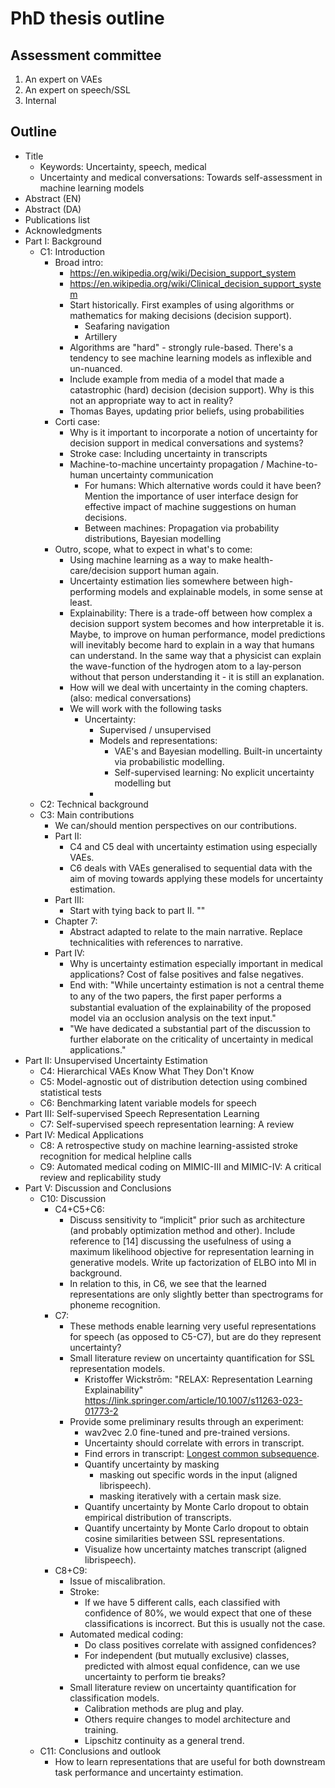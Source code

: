 # PhD thesis outline

## Assessment committee
1. An expert on VAEs
2. An expert on speech/SSL
3. Internal

## Outline
- Title
    - Keywords: Uncertainty, speech, medical
    - Uncertainty and medical conversations: Towards self-assessment  in machine learning models
- Abstract (EN)
- Abstract (DA)
- Publications list
- Acknowledgments
- Part I: Background 
    - C1: Introduction
        - Broad intro:
            - https://en.wikipedia.org/wiki/Decision_support_system
            - https://en.wikipedia.org/wiki/Clinical_decision_support_system
            - Start historically. First examples of using algorithms or mathematics for making decisions (decision support).
                - Seafaring navigation
                - Artillery
            - Algorithms are "hard" - strongly rule-based. There's a tendency to see machine learning models as inflexible and un-nuanced.
            - Include example from media of a model that made a catastrophic (hard) decision (decision support). Why is this not an appropriate way to act in reality?
            - Thomas Bayes, updating prior beliefs, using probabilities 
        - Corti case:
            - Why is it important to incorporate a notion of uncertainty for decision support in medical conversations and systems?
            - Stroke case: Including uncertainty in transcripts
            - Machine-to-machine uncertainty propagation / Machine-to-human uncertainty communication
                - For humans: Which alternative words could it have been? Mention the importance of user interface design for effective impact of machine suggestions on human decisions.
                - Between machines: Propagation via probability distributions, Bayesian modelling
        - Outro, scope, what to expect in what's to come:
            - Using machine learning as a way to make health-care/decision support human again.
            - Uncertainty estimation lies somewhere between high-performing models and explainable models, in some sense at least.
            - Explainability: There is a trade-off between how complex a decision support system becomes and how interpretable it is. Maybe, to improve on human performance, model predictions will inevitably become hard to explain in a way that humans can understand. In the same way that a physicist can explain the wave-function of the hydrogen atom to a lay-person without that person understanding it - it is still an explanation.
            - How will we deal with uncertainty in the coming chapters. (also: medical conversations)
            - We will work with the following tasks
                - Uncertainty: 
                    - Supervised / unsupervised
                    - Models and representations: 
                        - VAE's and Bayesian modelling. Built-in uncertainty via probabilistic modelling.
                        - Self-supervised learning: No explicit uncertainty modelling but 
                    - 
    - C2: Technical background
    - C3: Main contributions
        - We can/should mention perspectives on our contributions.
        - Part II: 
            - C4 and C5 deal with uncertainty estimation using especially VAEs.
            - C6 deals with VAEs generalised to sequential data with the aim of moving towards applying these models for uncertainty estimation.
        - Part III: 
            - Start with tying back to part II. ""
        - Chapter 7:
            - Abstract adapted to relate to the main narrative. Replace technicalities with references to narrative.
        - Part IV: 
            - Why is uncertainty estimation especially important in medical applications? Cost of false positives and false negatives.
            - End with: "While uncertainty estimation is not a central theme to any of the two papers, the ﬁrst paper performs a substantial evaluation of the explainability of the proposed model via an occlusion analysis on the text input."
            - "We have dedicated a substantial part of the discussion to further elaborate on the criticality of uncertainty in medical applications."
- Part II: Unsupervised Uncertainty Estimation
    - C4: Hierarchical VAEs Know What They Don't Know
    - C5: Model-agnostic out of distribution detection using combined statistical tests
    - C6: Benchmarking latent variable models for speech
- Part III: Self-supervised Speech Representation Learning
    - C7: Self-supervised speech representation learning: A review
- Part IV: Medical Applications
    - C8: A retrospective study on machine learning-assisted stroke recognition for medical helpline calls
    - C9: Automated medical coding on MIMIC-III and MIMIC-IV: A critical review and replicability study
- Part V: Discussion and Conclusions
    - C10: Discussion
        - C4+C5+C6: 
            - Discuss sensitivity to “implicit" prior such as architecture (and probably optimization method and other). Include reference to [14] discussing the usefulness of using a maximum likelihood objective for representation learning in generative models. Write up factorization of ELBO into MI in background.
            - In relation to this, in C6, we see that the learned representations are only slightly better than spectrograms for phoneme recognition.
        - C7: 
            - These methods enable learning very useful representations for speech (as opposed to C5-C7), but are do they represent uncertainty?
            - Small literature review on uncertainty quantification for SSL representation models.
                - Kristoffer Wickstrōm: "RELAX: Representation Learning Explainability" https://link.springer.com/article/10.1007/s11263-023-01773-2
            - Provide some preliminary results through an experiment:
                - wav2vec 2.0 fine-tuned and pre-trained versions.
                - Uncertainty should correlate with errors in transcript.
                - Find errors in transcript: [Longest common subsequence](https://en.wikipedia.org/wiki/Longest_common_subsequence).
                - Quantify uncertainty by masking
                    - masking out specific words in the input (aligned librispeech).
                    - masking iteratively with a certain mask size.
                - Quantify uncertainty by Monte Carlo dropout to obtain empirical distribution of transcripts.
                - Quantify uncertainty by Monte Carlo dropout to obtain cosine similarities between SSL representations.
                - Visualize how uncertainty matches transcript (aligned librispeech).
        - C8+C9: 
            - Issue of miscalibration.
            - Stroke: 
                - If we have 5 different calls, each classified with confidence of 80%, we would expect that one of these classifications is incorrect. But this is usually not the case.
            - Automated medical coding: 
                - Do class positives correlate with assigned confidences?
                - For independent (but mutually exclusive) classes, predicted with almost equal confidence, can we use uncertainty to perform tie breaks?
            - Small literature review on uncertainty quantification for classification models.
                - Calibration methods are plug and play.
                - Others require changes to model architecture and training.
                - Lipschitz continuity as a general trend.
    - C11: Conclusions and outlook
        - How to learn representations that are useful for both downstream task performance and uncertainty estimation.

